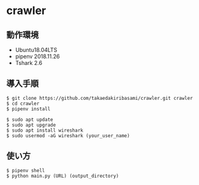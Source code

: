 # crawler

## 動作環境
- Ubuntu18.04LTS
- pipenv 2018.11.26
- Tshark 2.6

## 導入手順
```
$ git clone https://github.com/takaedakiribasami/crawler.git crawler
$ cd crawler
$ pipenv install
```

```
$ sudo apt update
$ sudo apt upgrade
$ sudo apt install wireshark
$ sudo usermod -aG wireshark (your_user_name)
```

## 使い方
```
$ pipenv shell
$ python main.py (URL) (output_directory)
```

